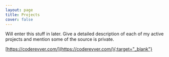 ```yaml
---
layout: page
title: Projects
cover: false
---
```


Will enter this stuff in later.  Give a detailed description of each of my active projects and mention some of the source is private.

[https://coderevver.com/](https://coderevver.com/){:target="_blank"}